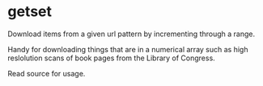 # getset
Download items from a given url pattern by incrementing through a range.

Handy for downloading things that are in a numerical array such as high reslolution scans of book pages from the Library of Congress.

Read source for usage.
